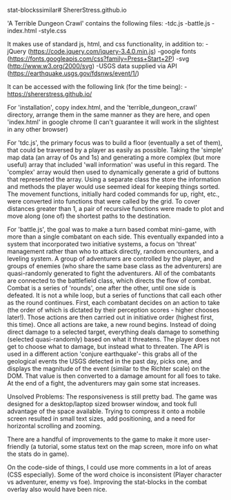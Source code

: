 stat-blockssimilar# ShererStress.github.io

'A Terrible Dungeon Crawl' contains the following files:
  -tdc.js
  -battle.js
  -index.html
  -style.css

It makes use of standard js, html, and css functionality, in addition to:
  -jQuery (https://code.jquery.com/jquery-3.4.0.min.js)
  -google fonts (https://fonts.googleapis.com/css?family=Press+Start+2P)
  -svg (http://www.w3.org/2000/svg)
  -USGS data supplied via API (https://earthquake.usgs.gov/fdsnws/event/1/)

It can be accessed with the following link (for the time being):
  -https://shererstress.github.io/

For 'installation', copy index.html, and the 'terrible_dungeon_crawl' directory, arrange them in the same manner as they are here, and open 'index.html' in google chrome (I can't guarantee it will work in the slightest in any other browser)


For 'tdc.js', the primary focus was to build a floor (eventually a set of them), that could be traversed by a player as easily as possible. Taking the 'simple' map data (an array of 0s and 1s) and generating a more complex (but more useful) array that included 'wall information' was useful in this regard. The 'complex' array would then used to dynamically generate a grid of buttons that represented the array.
Using a separate class the store the information and methods the player would use seemed ideal for keeping things sorted. The movement functions, initially hard coded commands for up, right, etc., were converted into functions that were called by the grid. To cover distances greater than 1, a pair of recursive functions were made to plot and move along (one of) the shortest paths to the destination.

For 'battle.js', the goal was to make a turn based combat mini-game, with more than a single combatant on each side. This eventually expanded into a system that incorporated two initiative systems, a focus on 'threat' management rather than who to attack directly, random encounters, and a leveling system.
A group of adventurers are controlled by the player, and groups of enemies (who share the same base class as the adventurers) are quasi-randomly generated to fight the adventurers. All of the combatants are connected to the battlefield class, which directs the flow of combat.
Combat is a series of 'rounds', one after the other, until one side is defeated. It is not a while loop, but a series of functions that call each other as the round continues. First, each combatant decides on an action to take (the order of which is dictated by their perception scores - higher chooses later!). Those actions are then carried out in initiative order (highest first, this time). Once all actions are take, a new round begins.
Instead of doing direct damage to a selected target, everything deals damage to something (selected quasi-randomly) based on what it threatens. The player does not get to choose what to damage, but instead what to threaten.
The API is used in a different action 'conjure earthquake'- this grabs all of the geological events the USGS detected in the past day, picks one, and displays the magnitude of the event (similar to the Richter scale) on the DOM. That value is then converted to a damage amount for all foes to take.
At the end of a fight, the adventurers may gain some stat increases.


Unsolved Problems:
The responsiveness is still pretty bad. The game was designed for a desktop/laptop sized browser window, and took full advantage of the space available. Trying to compress it onto a mobile screen resulted in small text sizes, add positioning, and a need for horizontal scrolling and zooming.

There are a handful of improvements to the game to make it more user-friendly (a tutorial, some status text on the map screen, more info on what the stats do in game).

On the code-side of things, I could use more comments in a lot of areas (CSS especially). Some of the word choice is inconsistent (Player character vs adventurer, enemy vs foe). Improving the stat-blocks in the combat overlay also would have been nice.
